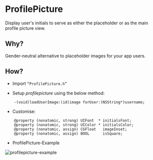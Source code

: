 # ProfilePicture #

Display user's initials to serve as either the placeholder or as the main profile picture view.

## Why? ##

Gender-neutral alternative to placeholder images for your app users.

## How? ##

* Import  ``` “ProfilePicture.h”  ```

* Setup _profilepicture_ using the below method:
```
	-(void)loadUserImage:(id)image forUser:(NSString*)username;
```

* Customise:

```
	@property (nonatomic, strong) UIFont  * initialsFont;
	@property (nonatomic, strong) UIColor * initialsColor;
	@property (nonatomic, assign) CGFloat   imageInset;
	@property (nonatomic, assign) BOOL      isSquare;
```

* ProfilePicture-Example

![profilepicture-example](https://cloud.githubusercontent.com/assets/1327490/6333283/c01cc3f2-bbb1-11e4-94c3-996eb93112bd.png)
